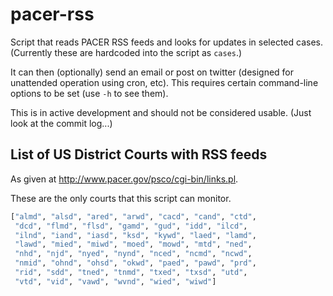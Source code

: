 pacer-rss
=========

Script that reads PACER RSS feeds and looks for updates in selected cases.
(Currently these are hardcoded into the script as `cases`.)

It can then (optionally) send an email or post on twitter (designed
for unattended operation using cron, etc). This requires certain
command-line options to be set (use `-h` to see them).

This is in active development and should not be considered usable.
(Just look at the commit log...)


List of US District Courts with RSS feeds 
-----------------------------------------
As given at http://www.pacer.gov/psco/cgi-bin/links.pl.

These are the only courts that this script can monitor.

```python
["almd", "alsd", "ared", "arwd", "cacd", "cand", "ctd",
 "dcd", "flmd", "flsd", "gamd", "gud", "idd", "ilcd",
 "ilnd", "iand", "iasd", "ksd", "kywd", "laed", "lamd",
 "lawd", "mied", "miwd", "moed", "mowd", "mtd", "ned",
 "nhd", "njd", "nyed", "nynd", "nced", "ncmd", "ncwd",
 "nmid", "ohnd", "ohsd", "okwd", "paed", "pawd", "prd",
 "rid", "sdd", "tned", "tnmd", "txed", "txsd", "utd",
 "vtd", "vid", "vawd", "wvnd", "wied", "wiwd"]
```
